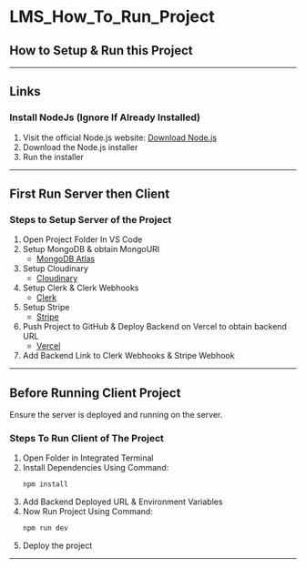 # LMS_How_To_Run_Project

## How to Setup & Run this Project


---
## Links

### Install NodeJs (Ignore If Already Installed)
1. Visit the official Node.js website: [Download Node.js](https://nodejs.org/en/download/)
2. Download the Node.js installer
3. Run the installer

---
## First Run Server then Client

### Steps to Setup Server of the Project
1. Open Project Folder In VS Code
2. Setup MongoDB & obtain MongoURI
   - [MongoDB Atlas](https://www.mongodb.com/cloud/atlas/register)
3. Setup Cloudinary
   - [Cloudinary](https://cloudinary.com/users/register_free)
4. Setup Clerk & Clerk Webhooks
   - [Clerk](https://clerk.com/)
5. Setup Stripe
   - [Stripe](https://dashboard.stripe.com/login)
6. Push Project to GitHub & Deploy Backend on Vercel to obtain backend URL
   - [Vercel](https://vercel.com/)
7. Add Backend Link to Clerk Webhooks & Stripe Webhook

---
## Before Running Client Project
Ensure the server is deployed and running on the server.

### Steps To Run Client of The Project
1. Open Folder in Integrated Terminal
2. Install Dependencies Using Command:
   ```sh
   npm install
   ```
3. Add Backend Deployed URL & Environment Variables
4. Now Run Project Using Command:
   ```sh
   npm run dev
   ```
5. Deploy the project

---
